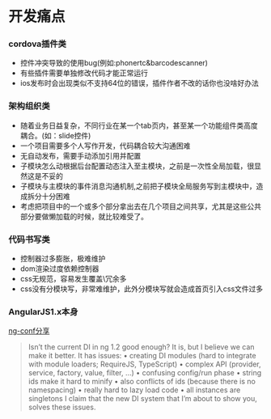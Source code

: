 # 开发痛点

### cordova插件类
* 控件冲突导致的使用bug(例如:phonertc&barcodescanner)
* 有些插件需要单独修改代码才能正常运行
* ios发布时会出现类似不支持64位的错误，插件作者不改的话你也没啥好办法

### 架构组织类
* 随着业务日益复杂，不同行业在某一个tab页内，甚至某一个功能组件类高度耦合。(如：slide控件)
* 一个项目需要多个人写作开发，代码耦合较大沟通困难
* 无自动发布，需要手动添加引用并配置
* 子模块怎么动根据后台配置动态注入至主模块，之前是一次性全局加载，很显然这是不妥的
* 子模块与主模块的事件消息沟通机制,之前把子模块全局服务写到主模块中，造成拆分十分困难
* 考虑把项目中的一个或多个部分拿出去在几个项目之间共享，尤其是这些公共部分要做懒加载的时候，就比较难受了。

### 代码书写类
* 控制器过多膨胀，极难维护
* dom渲染过度依赖控制器
* css无规范，容易发生覆盖\冗余多
* css没有分模块写，非常难维护，此外分模块写就会造成首页引入css文件过多


### AngularJS1.x本身
[ng-conf分享](https://www.youtube.com/watch?v=_OGGsf1ZXMs&index=1&list=PLw5h0DiJ-9PB-vLe3vaNFLG-cTw0Wo7fw)  
> Isn’t the current DI in ng 1.2 good enough? It is, but I believe we can make it better.
It has issues:
• creating DI modules (hard to integrate with module loaders; RequireJS, TypeScript)
• complex API (provider, service, factory, value, filter, …)
• confusing config/run phase
• string ids make it hard to minify
• also conflicts of ids (because there is no namespacing)
• really hard to lazy load code
• all instances are singletons
I claim that the new DI system that I’m about to show you, solves these issues.

